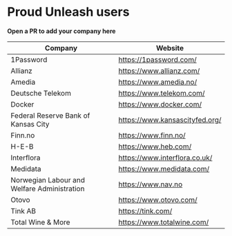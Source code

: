 # Proud Unleash users

**Open a PR to add your company here**

| Company                                     | Website                        |
| ------------------------------------------- | ------------------------------ |
| 1Password                                   | https://1password.com/         |
| Allianz                                     | https://www.allianz.com/       |
| Amedia                                      | https://www.amedia.no/         |
| Deutsche Telekom                            | https://www.telekom.com/       |
| Docker                                      | https://www.docker.com/        |
| Federal Reserve Bank of Kansas City         | https://www.kansascityfed.org/ |
| Finn.no                                     | https://www.finn.no/           |
| H-E-B                                       | https://www.heb.com/           |
| Interflora                                  | https://www.interflora.co.uk/  |
| Medidata                                    | https://www.medidata.com/      |
| Norwegian Labour and Welfare Administration | https://www.nav.no             |
| Otovo                                       | https://www.otovo.com/         |
| Tink AB                                     | https://tink.com/              |
| Total Wine & More                           | https://www.totalwine.com/     |
